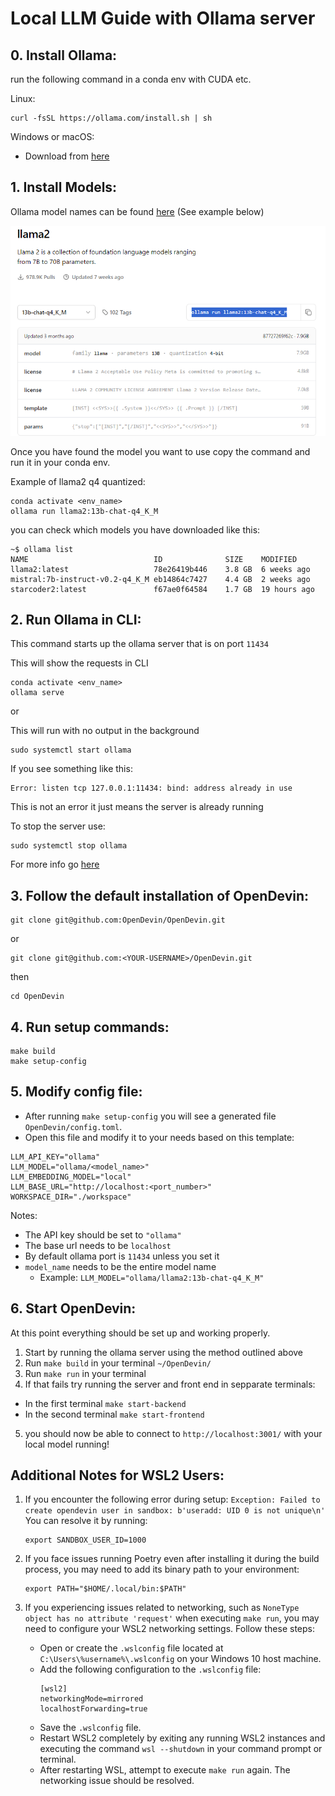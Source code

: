 # Local LLM Guide with Ollama server

## 0. Install Ollama:
run the following command in a conda env with CUDA etc.

Linux:
```
curl -fsSL https://ollama.com/install.sh | sh
```
Windows or macOS: 

- Download from [here](https://ollama.com/download/)

## 1. Install Models:
Ollama model names can be found [here](https://ollama.com/library) (See example below)

![alt text](images/ollama.png)

Once you have found the model you want to use copy the command and run it in your conda env.

Example of llama2 q4 quantized:
```
conda activate <env_name>
ollama run llama2:13b-chat-q4_K_M
```

you can check which models you have downloaded like this:
```
~$ ollama list
NAME                            ID              SIZE    MODIFIED
llama2:latest                   78e26419b446    3.8 GB  6 weeks ago
mistral:7b-instruct-v0.2-q4_K_M eb14864c7427    4.4 GB  2 weeks ago
starcoder2:latest               f67ae0f64584    1.7 GB  19 hours ago
```
## 2. Run Ollama in CLI:
This command starts up the ollama server that is on port `11434`

This will show the requests in CLI
```
conda activate <env_name>
ollama serve
```
or

This will run with no output in the background
```
sudo systemctl start ollama
```

If you see something like this:
```
Error: listen tcp 127.0.0.1:11434: bind: address already in use
```
This is not an error it just means the server is already running

To stop the server use:
```
sudo systemctl stop ollama
```

For more info go [here](https://github.com/ollama/ollama/blob/main/docs/faq.md)

## 3. Follow the default installation of OpenDevin:
```
git clone git@github.com:OpenDevin/OpenDevin.git
```
or 
```
git clone git@github.com:<YOUR-USERNAME>/OpenDevin.git
```

then 
```
cd OpenDevin
```

## 4. Run setup commands:
```
make build
make setup-config
```

## 5. Modify config file:

- After running `make setup-config` you will see a generated file `OpenDevin/config.toml`.
- Open this file and modify it to your needs based on this template:

```
LLM_API_KEY="ollama"
LLM_MODEL="ollama/<model_name>"
LLM_EMBEDDING_MODEL="local"
LLM_BASE_URL="http://localhost:<port_number>"
WORKSPACE_DIR="./workspace"
```
Notes: 
- The API key should be set to `"ollama"` 
- The base url needs to be `localhost` 
- By default ollama port is `11434` unless you set it
- `model_name` needs to be the entire model name
    - Example: `LLM_MODEL="ollama/llama2:13b-chat-q4_K_M"`

## 6. Start OpenDevin:

At this point everything should be set up and working properly. 
1. Start by running the ollama server using the method outlined above
2. Run `make build` in your terminal `~/OpenDevin/`
3. Run `make run` in your terminal 
4. If that fails try running the server and front end in sepparate terminals:
 - In the first terminal `make start-backend`
 - In the second terminal `make start-frontend`
5. you should now be able to connect to `http://localhost:3001/` with your local model running!


## Additional Notes for WSL2 Users:

1. If you encounter the following error during setup: `Exception: Failed to create opendevin user in sandbox: b'useradd: UID 0 is not unique\n'`  
You can resolve it by running:  
    ```
    export SANDBOX_USER_ID=1000
    ```

2. If you face issues running Poetry even after installing it during the build process, you may need to add its binary path to your environment:  
    ```
    export PATH="$HOME/.local/bin:$PATH"
    ```

3. If you experiencing issues related to networking, such as `NoneType object has no attribute 'request'` when executing `make run`, you may need to configure your WSL2 networking settings. Follow these steps:
   - Open or create the `.wslconfig` file located at `C:\Users\%username%\.wslconfig` on your Windows 10 host machine.
   - Add the following configuration to the `.wslconfig` file:
        ```
        [wsl2]
        networkingMode=mirrored
        localhostForwarding=true
        ```
   - Save the `.wslconfig` file.
   - Restart WSL2 completely by exiting any running WSL2 instances and executing the command `wsl --shutdown` in your command prompt or terminal.
   - After restarting WSL, attempt to execute `make run` again. The networking issue should be resolved. 